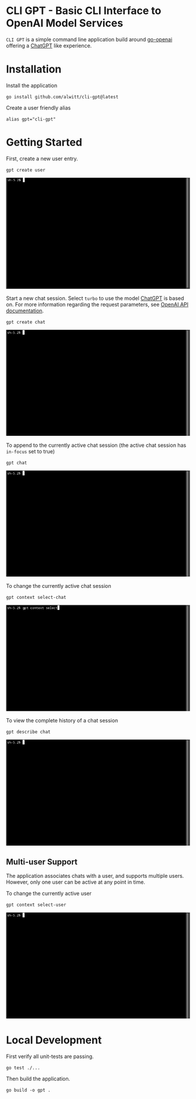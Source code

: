 # CLI GPT - Basic CLI Interface to OpenAI Model Services

`CLI GPT` is a simple command line application build around [go-openai](https://github.com/sashabaranov/go-openai) offering a [ChatGPT](https://openai.com/blog/chatgpt) like experience.

# Installation

Install the application

```shell
go install github.com/alwitt/cli-gpt@latest
```

Create a user friendly alias

```shell
alias gpt="cli-gpt"
```

# Getting Started

First, create a new user entry.

```shell
gpt create user
```

![create-user-entry](pics/create-user-entry.gif)

Start a new chat session. Select `turbo` to use the model [ChatGPT](https://openai.com/blog/chatgpt) is based on. For more information regarding the request parameters, see [OpenAI API documentation](https://platform.openai.com/docs/api-reference/chat/create).

```shell
gpt create chat
```

![start-new-chat](pics/create-new-chat-session.gif)

To append to the currently active chat session (the active chat session has `in-focus` set to true)

```shell
gpt chat
```

![append-to-active-chat](pics/append-to-active-chat-session.gif)

To change the currently active chat session

```shell
gpt context select-chat
```

![change-active-chat](pics/select-active-chat.gif)

To view the complete history of a chat session

```shell
gpt describe chat
```

![view-chat-history](pics/view-chat-session-exchanges.gif)

## Multi-user Support

The application associates chats with a user, and supports multiple users. However, only one user can be active at any point in time.

To change the currently active user

```shell
gpt context select-user
```

![change-active-user](pics/select-active-user.gif)

# Local Development

First verify all unit-tests are passing.

```shell
go test ./...
```

Then build the application.

```shell
go build -o gpt .
```
